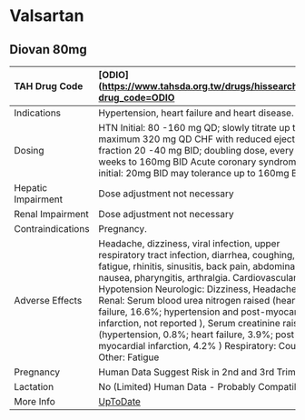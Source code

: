 # Valsartan

## Diovan 80mg

| TAH Drug Code      | [ODIO](https://www.tahsda.org.tw/drugs/hissearch.php?drug_code=ODIO                                                                                                                                                                                                                                                                                                                                                                                                                                                   |
|:-------------------|:----------------------------------------------------------------------------------------------------------------------------------------------------------------------------------------------------------------------------------------------------------------------------------------------------------------------------------------------------------------------------------------------------------------------------------------------------------------------------------------------------------------------|
| Indications        | Hypertension, heart failure and heart disease.                                                                                                                                                                                                                                                                                                                                                                                                                                                                        |
| Dosing             | HTN Initial: 80 -160 mg QD; slowly titrate up to maximum 320 mg QD CHF with reduced ejection fraction 20 -40 mg BID; doubling dose, every 1 to 2 weeks to 160mg BID Acute coronary syndromes: initial: 20mg BID may tolerance up to 160mg BID.                                                                                                                                                                                                                                                                        |
| Hepatic Impairment | Dose adjustment not necessary                                                                                                                                                                                                                                                                                                                                                                                                                                                                                         |
| Renal Impairment   | Dose adjustment not necessary                                                                                                                                                                                                                                                                                                                                                                                                                                                                                         |
| Contraindications  | Pregnancy.                                                                                                                                                                                                                                                                                                                                                                                                                                                                                                            |
| Adverse Effects    | Headache, dizziness, viral infection, upper respiratory tract infection, diarrhea, coughing, fatigue, rhinitis, sinusitis, back pain, abdominal pain, nausea, pharyngitis, arthralgia. Cardiovascular: Hypotension Neurologic: Dizziness, Headache Renal: Serum blood urea nitrogen raised (heart failure, 16.6%; hypertension and post-myocardial infarction, not reported ), Serum creatinine raised (hypertension, 0.8%; heart failure, 3.9%; post-myocardial infarction, 4.2% ) Respiratory: Cough Other: Fatigue |
| Pregnancy          | Human Data Suggest Risk in 2nd and 3rd Trimesters                                                                                                                                                                                                                                                                                                                                                                                                                                                                     |
| Lactation          | No (Limited) Human Data - Probably Compatible                                                                                                                                                                                                                                                                                                                                                                                                                                                                         |
| More Info          | [UpToDate](https://www.uptodate.com/contents/valsartan-drug-information)                                                                                                                                                                                                                                                                                                                                                                                                                                              |

